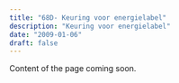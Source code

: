 ```yaml
---
title: "68D- Keuring voor energielabel"
description: "Keuring voor energielabel"
date: "2009-01-06"
draft: false
---
```


Content of the page coming soon.
